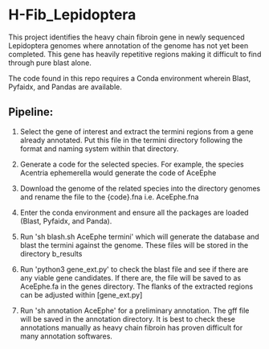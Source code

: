 # H-Fib_Lepidoptera

This project identifies the heavy chain fibroin gene in newly sequenced Lepidoptera genomes where annotation of the genome has not yet been completed. This gene has heavily repetitive regions making it difficult to find through pure blast alone.

The code found in this repo requires a Conda environment wherein Blast, Pyfaidx, and Pandas are available.

## Pipeline:
1. Select the gene of interest and extract the termini regions from a gene already annotated. Put this file in the termini directory following the format and naming system within that directory.

2. Generate a code for the selected species. For example, the species Acentria ephemerella would generate the code of AceEphe

3. Download the genome of the related species into the directory genomes and rename the file to the {code}.fna i.e. AceEphe.fna

4. Enter the conda environment and ensure all the packages are loaded (Blast, Pyfaidx, and Panda).
5.  Run 'sh blash.sh AceEphe termini' which will generate the database and blast the termini against the genome. These files will be stored in the directory b_results

7. Run 'python3 gene_ext.py' to check the blast file and see if there are any viable gene candidates. If there are, the file will be saved to as AceEphe.fa in the genes directory. The flanks of the extracted regions can be adjusted within [gene_ext.py]

8. Run 'sh annotation AceEphe' for a preliminary annotation. The gff file will be saved in the annotation directory. It is best to check these annotations manually as heavy chain fibroin has proven difficult for many annotation softwares.
